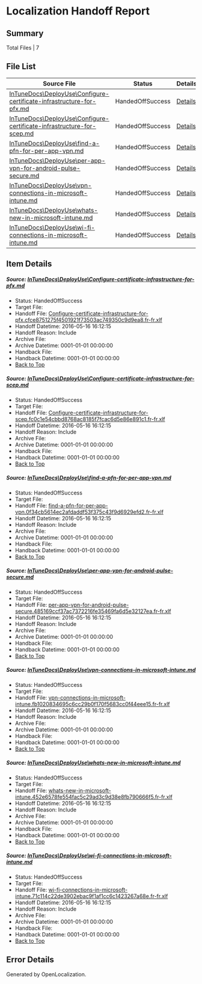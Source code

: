 # <a name='report-top'></a> Localization Handoff Report

## Summary
 Total Files | 7

## File List
 Source File | Status | Details 
 ----------- | ------ | ------- 
 [InTuneDocs\DeployUse\Configure-certificate-infrastructure-for-pfx.md](https://github.com/Microsoft/IntuneDocs-pr/blob/a12b6bb0b95287fcd202d54bb21230ab7ab7095d/InTuneDocs/DeployUse/Configure-certificate-infrastructure-for-pfx.md) | HandedOffSuccess | [Details](#6779337c69659dc77934ea56f23859b237aa953d20)
 [InTuneDocs\DeployUse\Configure-certificate-infrastructure-for-scep.md](https://github.com/Microsoft/IntuneDocs-pr/blob/a12b6bb0b95287fcd202d54bb21230ab7ab7095d/InTuneDocs/DeployUse/Configure-certificate-infrastructure-for-scep.md) | HandedOffSuccess | [Details](#fa22c9213e7cfa2d089f0aa9c3f6b104ea94016f21)
 [InTuneDocs\DeployUse\find-a-pfn-for-per-app-vpn.md](https://github.com/Microsoft/IntuneDocs-pr/blob/9809454637f17321bf019c7e8f5e11ffaebd2008/InTuneDocs/DeployUse/find-a-pfn-for-per-app-vpn.md) | HandedOffSuccess | [Details](#ffec31b4fed619db873661c38cebaaa1d2a9511e43)
 [InTuneDocs\DeployUse\per-app-vpn-for-android-pulse-secure.md](https://github.com/Microsoft/IntuneDocs-pr/blob/9809454637f17321bf019c7e8f5e11ffaebd2008/InTuneDocs/DeployUse/per-app-vpn-for-android-pulse-secure.md) | HandedOffSuccess | [Details](#972a71a2f50e8542905da58ff8e8ff6af7883dc2208)
 [InTuneDocs\DeployUse\vpn-connections-in-microsoft-intune.md](https://github.com/Microsoft/IntuneDocs-pr/blob/9809454637f17321bf019c7e8f5e11ffaebd2008/InTuneDocs/DeployUse/vpn-connections-in-microsoft-intune.md) | HandedOffSuccess | [Details](#0b550e43581a004e55ac7d7eaa212059f0d285d8249)
 [InTuneDocs\DeployUse\whats-new-in-microsoft-intune.md](https://github.com/Microsoft/IntuneDocs-pr/blob/3bf0c9890d552f2851d90bddb013af6fac27eb28/InTuneDocs/DeployUse/whats-new-in-microsoft-intune.md) | HandedOffSuccess | [Details](#6680388772bf735c11eb0d32d39bbb806607b014253)
 [InTuneDocs\DeployUse\wi-fi-connections-in-microsoft-intune.md](https://github.com/Microsoft/IntuneDocs-pr/blob/9809454637f17321bf019c7e8f5e11ffaebd2008/InTuneDocs/DeployUse/wi-fi-connections-in-microsoft-intune.md) | HandedOffSuccess | [Details](#e6d8507a143dede66ae4c299d928ea7f3cb9bd1b254)

## Item Details
##### <a name='6779337c69659dc77934ea56f23859b237aa953d20'></a> Source: [InTuneDocs\DeployUse\Configure-certificate-infrastructure-for-pfx.md](https://github.com/Microsoft/IntuneDocs-pr/blob/a12b6bb0b95287fcd202d54bb21230ab7ab7095d/InTuneDocs/DeployUse/Configure-certificate-infrastructure-for-pfx.md)
* Status: HandedOffSuccess
* Target File: 
* Handoff File: [Configure-certificate-infrastructure-for-pfx.cfce8751275f4501921f73503ac749350c9d9ea8.fr-fr.xlf](https://github.com/Microsoft/EM.handoff/blob/30f3a325b28134c07c3b77a565d542d59d6699f9/ol-handoff/Microsoft/IntuneDocs-pr.fr-fr/master/Configure-certificate-infrastructure-for-pfx.cfce8751275f4501921f73503ac749350c9d9ea8.fr-fr.xlf)
* Handoff Datetime: 2016-05-16 16:12:15
* Handoff Reason: Include
* Archive File: 
* Archive Datetime: 0001-01-01 00:00:00
* Handback File: 
* Handback Datetime: 0001-01-01 00:00:00
* [Back to Top](#report-top)

##### <a name='fa22c9213e7cfa2d089f0aa9c3f6b104ea94016f21'></a> Source: [InTuneDocs\DeployUse\Configure-certificate-infrastructure-for-scep.md](https://github.com/Microsoft/IntuneDocs-pr/blob/a12b6bb0b95287fcd202d54bb21230ab7ab7095d/InTuneDocs/DeployUse/Configure-certificate-infrastructure-for-scep.md)
* Status: HandedOffSuccess
* Target File: 
* Handoff File: [Configure-certificate-infrastructure-for-scep.fc0c1e54cbbd8768ac8185f7fcac6d5e86e891c1.fr-fr.xlf](https://github.com/Microsoft/EM.handoff/blob/30f3a325b28134c07c3b77a565d542d59d6699f9/ol-handoff/Microsoft/IntuneDocs-pr.fr-fr/master/Configure-certificate-infrastructure-for-scep.fc0c1e54cbbd8768ac8185f7fcac6d5e86e891c1.fr-fr.xlf)
* Handoff Datetime: 2016-05-16 16:12:15
* Handoff Reason: Include
* Archive File: 
* Archive Datetime: 0001-01-01 00:00:00
* Handback File: 
* Handback Datetime: 0001-01-01 00:00:00
* [Back to Top](#report-top)

##### <a name='ffec31b4fed619db873661c38cebaaa1d2a9511e43'></a> Source: [InTuneDocs\DeployUse\find-a-pfn-for-per-app-vpn.md](https://github.com/Microsoft/IntuneDocs-pr/blob/9809454637f17321bf019c7e8f5e11ffaebd2008/InTuneDocs/DeployUse/find-a-pfn-for-per-app-vpn.md)
* Status: HandedOffSuccess
* Target File: 
* Handoff File: [find-a-pfn-for-per-app-vpn.0f34cb5614ec2afdaddf53f375c43f9d6929efd2.fr-fr.xlf](https://github.com/Microsoft/EM.handoff/blob/30f3a325b28134c07c3b77a565d542d59d6699f9/ol-handoff/Microsoft/IntuneDocs-pr.fr-fr/master/find-a-pfn-for-per-app-vpn.0f34cb5614ec2afdaddf53f375c43f9d6929efd2.fr-fr.xlf)
* Handoff Datetime: 2016-05-16 16:12:15
* Handoff Reason: Include
* Archive File: 
* Archive Datetime: 0001-01-01 00:00:00
* Handback File: 
* Handback Datetime: 0001-01-01 00:00:00
* [Back to Top](#report-top)

##### <a name='972a71a2f50e8542905da58ff8e8ff6af7883dc2208'></a> Source: [InTuneDocs\DeployUse\per-app-vpn-for-android-pulse-secure.md](https://github.com/Microsoft/IntuneDocs-pr/blob/9809454637f17321bf019c7e8f5e11ffaebd2008/InTuneDocs/DeployUse/per-app-vpn-for-android-pulse-secure.md)
* Status: HandedOffSuccess
* Target File: 
* Handoff File: [per-app-vpn-for-android-pulse-secure.485169ccf37ac7372216fe35469fa6d5e32127ea.fr-fr.xlf](https://github.com/Microsoft/EM.handoff/blob/30f3a325b28134c07c3b77a565d542d59d6699f9/ol-handoff/Microsoft/IntuneDocs-pr.fr-fr/master/per-app-vpn-for-android-pulse-secure.485169ccf37ac7372216fe35469fa6d5e32127ea.fr-fr.xlf)
* Handoff Datetime: 2016-05-16 16:12:15
* Handoff Reason: Include
* Archive File: 
* Archive Datetime: 0001-01-01 00:00:00
* Handback File: 
* Handback Datetime: 0001-01-01 00:00:00
* [Back to Top](#report-top)

##### <a name='0b550e43581a004e55ac7d7eaa212059f0d285d8249'></a> Source: [InTuneDocs\DeployUse\vpn-connections-in-microsoft-intune.md](https://github.com/Microsoft/IntuneDocs-pr/blob/9809454637f17321bf019c7e8f5e11ffaebd2008/InTuneDocs/DeployUse/vpn-connections-in-microsoft-intune.md)
* Status: HandedOffSuccess
* Target File: 
* Handoff File: [vpn-connections-in-microsoft-intune.fb1020834695c6cc29b0f170f5683cc0f44eee15.fr-fr.xlf](https://github.com/Microsoft/EM.handoff/blob/30f3a325b28134c07c3b77a565d542d59d6699f9/ol-handoff/Microsoft/IntuneDocs-pr.fr-fr/master/vpn-connections-in-microsoft-intune.fb1020834695c6cc29b0f170f5683cc0f44eee15.fr-fr.xlf)
* Handoff Datetime: 2016-05-16 16:12:15
* Handoff Reason: Include
* Archive File: 
* Archive Datetime: 0001-01-01 00:00:00
* Handback File: 
* Handback Datetime: 0001-01-01 00:00:00
* [Back to Top](#report-top)

##### <a name='6680388772bf735c11eb0d32d39bbb806607b014253'></a> Source: [InTuneDocs\DeployUse\whats-new-in-microsoft-intune.md](https://github.com/Microsoft/IntuneDocs-pr/blob/3bf0c9890d552f2851d90bddb013af6fac27eb28/InTuneDocs/DeployUse/whats-new-in-microsoft-intune.md)
* Status: HandedOffSuccess
* Target File: 
* Handoff File: [whats-new-in-microsoft-intune.452e6578fe554fac5c29ad3c9d38e8fb790666f5.fr-fr.xlf](https://github.com/Microsoft/EM.handoff/blob/30f3a325b28134c07c3b77a565d542d59d6699f9/ol-handoff/Microsoft/IntuneDocs-pr.fr-fr/master/whats-new-in-microsoft-intune.452e6578fe554fac5c29ad3c9d38e8fb790666f5.fr-fr.xlf)
* Handoff Datetime: 2016-05-16 16:12:15
* Handoff Reason: Include
* Archive File: 
* Archive Datetime: 0001-01-01 00:00:00
* Handback File: 
* Handback Datetime: 0001-01-01 00:00:00
* [Back to Top](#report-top)

##### <a name='e6d8507a143dede66ae4c299d928ea7f3cb9bd1b254'></a> Source: [InTuneDocs\DeployUse\wi-fi-connections-in-microsoft-intune.md](https://github.com/Microsoft/IntuneDocs-pr/blob/9809454637f17321bf019c7e8f5e11ffaebd2008/InTuneDocs/DeployUse/wi-fi-connections-in-microsoft-intune.md)
* Status: HandedOffSuccess
* Target File: 
* Handoff File: [wi-fi-connections-in-microsoft-intune.71c114c22de3902ebac9f1af1cc6c1423267a68e.fr-fr.xlf](https://github.com/Microsoft/EM.handoff/blob/30f3a325b28134c07c3b77a565d542d59d6699f9/ol-handoff/Microsoft/IntuneDocs-pr.fr-fr/master/wi-fi-connections-in-microsoft-intune.71c114c22de3902ebac9f1af1cc6c1423267a68e.fr-fr.xlf)
* Handoff Datetime: 2016-05-16 16:12:15
* Handoff Reason: Include
* Archive File: 
* Archive Datetime: 0001-01-01 00:00:00
* Handback File: 
* Handback Datetime: 0001-01-01 00:00:00
* [Back to Top](#report-top)


## Error Details

Generated by OpenLocalization.
